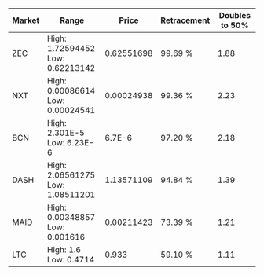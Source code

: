 | Market | Range | Price| Retracement | Doubles to 50% |
| --- | --- | --- | --- | --- |
| ZEC | High: 1.72594452<br />Low: 0.62213142 | 0.62551698 | 99.69 % | 1.88 |
| NXT | High: 0.00086614<br />Low: 0.00024541 | 0.00024938 | 99.36 % | 2.23 |
| BCN | High: 2.301E-5<br />Low: 6.23E-6 | 6.7E-6 | 97.20 % | 2.18 |
| DASH | High: 2.06561275<br />Low: 1.08511201 | 1.13571109 | 94.84 % | 1.39 |
| MAID | High: 0.00348857<br />Low: 0.001616 | 0.00211423 | 73.39 % | 1.21 |
| LTC | High: 1.6<br />Low: 0.4714 | 0.933 | 59.10 % | 1.11 |
